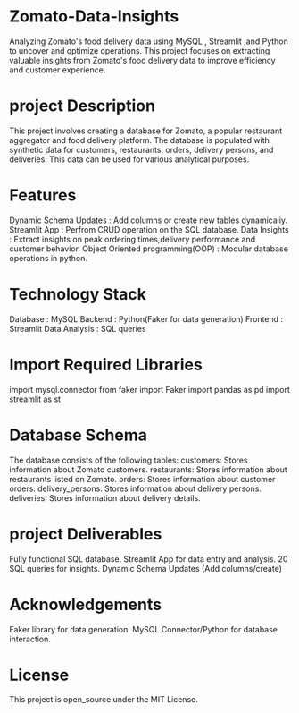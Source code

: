 # Zomato-Data-Insights
Analyzing Zomato's food  delivery data using MySQL , Streamlit ,and Python to uncover and optimize operations.
This project focuses on extracting valuable insights from Zomato's food delivery data to improve efficiency and customer experience.
# project Description
This project involves creating a database for Zomato, a popular restaurant aggregator and food delivery platform. 
The database is populated with synthetic data for customers, restaurants, orders, delivery persons, and deliveries. 
This data can be used for various analytical purposes.
# Features
Dynamic Schema Updates : Add columns or create new tables dynamicaiiy.
Streamlit App : Perfrom CRUD operation on the SQL database.
Data Insights : Extract insights on peak ordering times,delivery performance and customer behavior.
Object Oriented programming(OOP) : Modular database operations in python.
# Technology Stack
Database : MySQL
Backend : Python(Faker for data generation)
Frontend : Streamlit
Data Analysis : SQL queries
# Import Required Libraries
import mysql.connector
from faker import Faker
import pandas as pd
import streamlit as st
# Database Schema
The database consists of the following tables:
customers: Stores information about Zomato customers.
restaurants: Stores information about restaurants listed on Zomato.
orders: Stores information about customer orders.
delivery_persons: Stores information about delivery persons.
deliveries: Stores information about delivery details.
# project Deliverables
Fully functional SQL database.
Streamlit App for data entry and analysis.
20 SQL queries for insights.
Dynamic Schema Updates (Add columns/create)
# Acknowledgements
Faker library for data generation.
MySQL Connector/Python for database interaction.
# License
This project is open_source under the MIT License.
 


